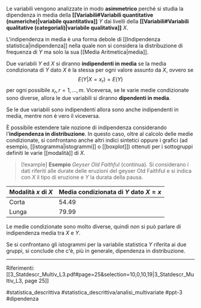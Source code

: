 Le variabili vengono analizzate in modo **asimmetrico** perché si studia la dipendenza in media della **[[Variabili#Variabili quantitative (numeriche)|variabile quantitativa]]** $Y$ dai livelli della **[[Variabili#Variabili qualitative (categoriali)|variabile qualitativa]]** $X$.

L'indipendenza in media è una forma debole di [[Indipendenza statistica|indipendenza]] nella quale non si considera la distribuzione di frequenza di $Y$ ma solo la sua [[Media Aritmetica|media]].

Due variabili $Y$ ed $X$ si diranno **indipendenti in media** se la media condizionata di $Y$ dato $X$ è la stessa per ogni valore assunto da $X$, ovvero se $$ E(Y|X=x_r) = E(Y)$$ per ogni possibile $x_r, r=1,...,m$.
Viceversa, se le varie medie condizionate sono diverse, allora le due variabili si diranno **dipendenti in media**.

Se le due variabili sono indipendenti allora sono anche indipendenti in media, mentre non è vero il viceversa.

È possibile estendere tale nozione di indipendenza considerando l'**indipendenza in distribuzione**. In questo caso, oltre al calcolo delle medie condizionate, si confrontano anche altri indici sintetici oppure i grafici (ad esempio, [[istogramma|istogrammi]] o [[boxplot]]) ottenuti per i sottogruppi definiti le varie [[modalità]] di $X$.

>[!example] **Esempio**
>*Geyser Old Faithful* (continua). Si considerano i dati riferiti alle durate delle eruzioni del geyser Old Faithful e si indica con $X$ il tipo di eruzione e $Y$ la durata della pausa.
>
| Modalità $x$ di $X$ | Media condizionata di $Y$ dato $X=x$ |
| ---- | ---- |
| Corta | 54.49 |
| Lunga | 79.99 |
Le medie condizionate sono molto diverse, quindi non si può parlare di indipendenza media tra $X$ e $Y$.
>
Se si confrontano gli istogrammi per la variabile statistica $Y$ riferita ai due gruppi, si conclude che c'è, più in generale, dipendenza in distribuzione.

***
Riferimenti:
[[3_Statdescr_Multiv_L3.pdf#page=25&selection=10,0,10,19|3_Statdescr_Multiv_L3, page 25]]

#statistica_descrittiva 
#statistica_descrittiva/analisi_multivariate 
#ppt-3 
#dipendenza 